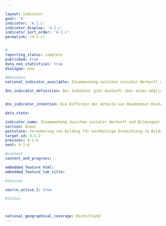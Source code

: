 ```yaml
---

layout: indicator        
goal: '4'        
indicator: '4.1.c'        
indicator_display: '4.1.c'        
indicator_sort_order: '4-1-c'        
permalink: /4-1-c/        


#
reporting_status: complete        
published: true        
data_non_statistical: true        
dialogue: new

#Metadata        
national_indicator_available: Zusammenhang zwischen sozialer Herkunft und Bildungserfolg      

dns_indicator_definition: Der Indikator gibt Auskunft über einen möglichen Zusammenhang zwischen sozialer Herkunft und Bildungserfolgen. Der Indikator stellt den Anteil der 18-Jährigen mit Nicht-Akademiker-Eltern, die eine Schulform besuchen, mit deren Ab-schluss die allgemeine Hochschulreife erreicht wird (bzw. die bereits diese erworben haben) an allen 18-Jährigen mit Nicht-Akademiker-Eltern dar.


dns_indicator_intention: Die Differenz der Anteile von Akademiker-Kindern und Nicht-Akademiker-Kindern die die allgemeine Hochschulreife anstreben soll verringert bzw. angeglichen werden

data_state:       

indicator_name: Zusammenhang zwischen sozialer Herkunft und Bildungserfolg        
section: Armut        
postulate: Verankerung von Bildung für nachhaltige Entwicklung im Bildungssystem vorantreiben       
target_id: 4.1.2        
previous: 4-1-b       
next: 4-1-d       

#content         
content_and_progress:        

embedded_feature_html:
embedded_feature_tab_title:        

#Sources        

source_active_1: true

#Status        



national_geographical_coverage: Deutschland               
---
```

